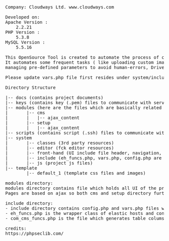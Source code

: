 <pre>
Company: Cloudways Ltd. www.cloudways.com

Developed on:
Apache Version :
    2.2.21
PHP Version :
    5.3.8
MySQL Version :
    5.5.16	

This OpenSource Tool is created to automate the process of creating/managing servers and several other tasks on ElasticStack based Clouds.  
It automates some frequent tasks ( like uploading custom images ) which otherwise take more time if done via "command line" tool, 
managing pre-defined parameters to avoid human-errors, Drive, VLANS and other resources management etc
	
Please update vars.php file first resides under system/include directory and set variable according to your environment.

Directory Structure

|-- docs (contains project documents)
|-- keys (contains key (.pem) files to communicate with server - optional)
|-- modules (here are the files which are basically related to Elastic Hosts)
|		|-- cms
|		|	|-- ajax_content
|		|-- setup
|		|	|-- ajax_content
|-- scripts (contains script (.ssh) files to communicate with server - optional)
|-- system
|		|-- classes (3rd party resources)
|		|-- editor (fck editor resources)
|		|-- front-hand (UI include file header, navigation, footer etc)
|		|-- include (eh_funcs.php, vars.php, config.php are the files to focus on)
|		|-- js (project js files)
|-- template
		|-- default_1 (template css files and images)

modules directory:
modules directory contains file which holds all UI of the project. All CMS related pages are prt of 'cms' directory while EH operations are in 'setup' directory.
Pages are based on ajax so both cms and setup directory further holds 'ajax_content' directories. 

include directory:
- include directory contains config.php and vars.php files which can be updated according to your requirement.
- eh_funcs.php is the wrapper class of elastic hosts and contains all function to communicate with EH.
- com_cms_funcs.php is the file which generates table colums and action links on pages of cms and setup directory.

credits:
https://phpseclib.com/
</pre>